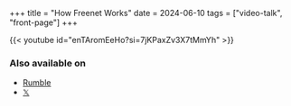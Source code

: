 +++
title = "How Freenet Works"
date = 2024-06-10
tags = ["video-talk", "front-page"]
+++

{{< youtube id="enTAromEeHo?si=7jKPaxZv3X7tMmYh" >}}

### Also available on

* [Rumble](https://rumble.com/v50yavb-ian-clarke-breaks-down-his-vision-for-a-decentralized-internet.html)
* [𝕏](https://x.com/FreenetOrg/status/1800261209096077710)
